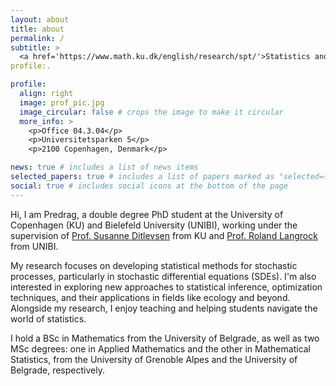 ```yaml
---
layout: about
title: about
permalink: /
subtitle: >
  <a href='https://www.math.ku.dk/english/research/spt/'>Statistics and Probability Theory, Department of Mathematical Sciences, University of Copenhagen</a>.
profile:. 

profile:
  align: right
  image: prof_pic.jpg
  image_circular: false # crops the image to make it circular
  more_info: >
    <p>Office 04.3.04</p>
    <p>Universitetsparken 5</p>
    <p>2100 Copenhagen, Denmark</p>

news: true # includes a list of news items
selected_papers: true # includes a list of papers marked as "selected={true}"
social: true # includes social icons at the bottom of the page
---
```


Hi, I am Predrag, a double degree PhD student at the University of Copenhagen (KU) and Bielefeld University (UNIBI), working under the supervision of [Prof. Susanne Ditlevsen](https://web.math.ku.dk/~susanne/) from KU and [Prof. Roland Langrock](https://www.uni-bielefeld.de/fakultaeten/wirtschaftswissenschaften/lehrbereiche/stats/team/prof.-dr.-roland-langrock/) from UNIBI. 

My research focuses on developing statistical methods for stochastic processes, particularly in stochastic differential equations (SDEs). I'm also interested in exploring new approaches to statistical inference, optimization techniques, and their applications in fields like ecology and beyond. Alongside my research, I enjoy teaching and helping students navigate the world of statistics.

I hold a BSc in Mathematics from the University of Belgrade, as well as two MSc degrees: one in Applied Mathematics and the other in Mathematical Statistics, from the University of Grenoble Alpes and the University of Belgrade, respectively.
